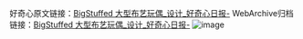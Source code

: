 好奇心原文链接：[BigStuffed 大型布艺玩偶_设计_好奇心日报-](https://www.qdaily.com/articles/9403.html)
WebArchive归档链接：[BigStuffed 大型布艺玩偶_设计_好奇心日报-](http://web.archive.org/web/20190623154154/https://www.qdaily.com/articles/9403.html)
![image](http://ww3.sinaimg.cn/large/007d5XDply1g3vf7o0wpej30u04tukau)